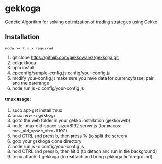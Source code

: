 # gekkoga
Genetic Algorithm for solving optimization of trading strategies using Gekko
## Installation
    node >= 7.x.x required!
1) git clone https://github.com/gekkowarez/gekkoga.git
2) cd gekkoga
3) npm install
4) cp config/sample-config.js config/your-config.js
5) modify your-config.js make sure you have data for currency/asset pair and the daterange
6) node run.js -c config/your-config.js
#### tmux usage:
1) sudo apt-get install tmux
2) tmux new -s gekkoga
3) go to the web folder in your gekko installation (gekko/web)
4) node –max-old-space-size=8192 server.js (for macos: --max_old_space_size=8192)
5) hold CTRL and press b, then press % (to split the screen)
6) goto your gekkoga clone directory
7) node run.js -c config/your-config.js 
8) hold CTRL and press b, then hit d (to detach and run in the background)
9) tmux attach -t gekkoga (to reattach and bring gekkoga to foreground)
